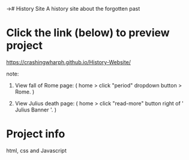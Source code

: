 →# History Site 
A history site about the forgotten past

# Click the link (below) to preview project
https://crashingwharph.github.io/History-Website/

note:

1) View fall of Rome page: ( home > click "period" dropdown button > Rome. ) 
   
3) View Julius death page: ( home > click "read-more" button right of ' Julius Banner '. )

# Project info
html, css and Javascript
